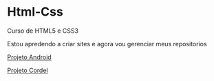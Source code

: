 # Html-Css
 Curso de HTML5 e CSS3

 Estou apredendo a criar sites e agora vou gerenciar meus repositorios

<a href="https://jeancandido.github.io/Html-Css/Desafios/d010-certo">Projeto Android </a>

<a href="https://jeancandido.github.io/Html-Css/Desafios/d012">Projeto Cordel</a>